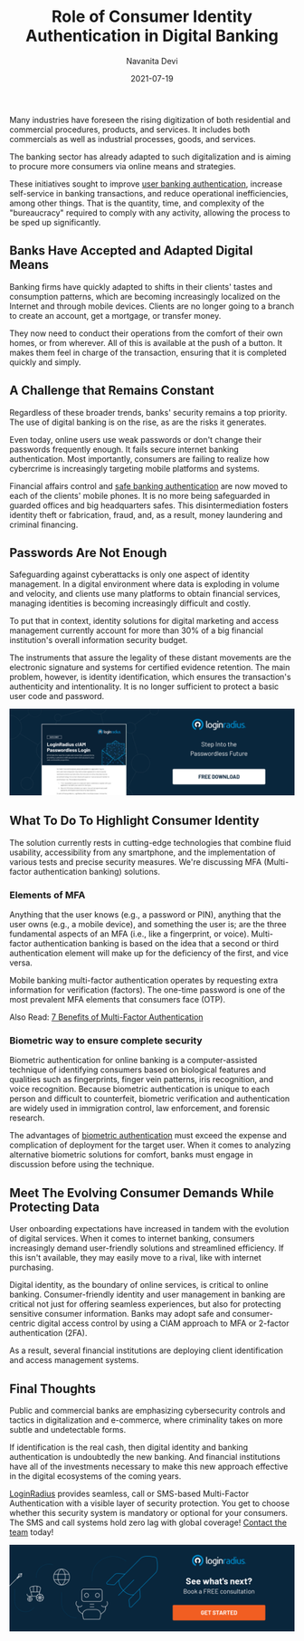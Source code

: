 ﻿---
title: "Role of Consumer Identity Authentication in Digital Banking"
date: "2021-07-19"
coverImage: "Digital-banking-platform-making-opt.jpg"
tags: ["loginradius"]
featured: false 
author: "Navanita Devi"
description: "Digital identity, as the boundary of online services, is critical to online banking. Consumer-friendly identity and user management in banking are critical not just for offering seamless experiences, but also for protecting sensitive consumer information."
metadescription: "If identification is the real cash, then digital identity and banking authentication is undoubtedly the new banking. Learn how consumer identity is making a difference."
metatitle: "Role of Consumer Identity Authentication in Digital Banking"
---


Many industries have foreseen the rising digitization of both residential and commercial procedures, products, and services. It includes both commercials as well as industrial processes, goods, and services.

The banking sector has already adapted to such digitalization and is aiming to procure more consumers via online means and strategies.

These initiatives sought to improve [user banking authentication](https://www.loginradius.com/blog/start-with-identity/financial-industry-identity-management/), increase self-service in banking transactions, and reduce operational inefficiencies, among other things. That is the quantity, time, and complexity of the "bureaucracy" required to comply with any activity, allowing the process to be sped up significantly.

## Banks Have Accepted and Adapted Digital Means

Banking firms have quickly adapted to shifts in their clients' tastes and consumption patterns, which are becoming increasingly localized on the Internet and through mobile devices. Clients are no longer going to a branch to create an account, get a mortgage, or transfer money.

They now need to conduct their operations from the comfort of their own homes, or from wherever. All of this is available at the push of a button. It makes them feel in charge of the transaction, ensuring that it is completed quickly and simply.

## A Challenge that Remains Constant

Regardless of these broader trends, banks' security remains a top priority. The use of digital banking is on the rise, as are the risks it generates.

Even today, online users use weak passwords or don't change their passwords frequently enough. It fails secure internet banking authentication. Most importantly, consumers are failing to realize how cybercrime is increasingly targeting mobile platforms and systems.

Financial affairs control and [safe banking authentication](https://www.loginradius.com/industry-finance-and-banking/) are now moved to each of the clients' mobile phones. It is no more being safeguarded in guarded offices and big headquarters safes. This disintermediation fosters identity theft or fabrication, fraud, and, as a result, money laundering and criminal financing.

## Passwords Are Not Enough

Safeguarding against cyberattacks is only one aspect of identity management. In a digital environment where data is exploding in volume and velocity, and clients use many platforms to obtain financial services, managing identities is becoming increasingly difficult and costly.

To put that in context, identity solutions for digital marketing and access management currently account for more than 30% of a big financial institution's overall information security budget.

The instruments that assure the legality of these distant movements are the electronic signature and systems for certified evidence retention. The main problem, however, is identity identification, which ensures the transaction's authenticity and intentionality. It is no longer sufficient to protect a basic user code and password.

[![Product-Passwordless-Login](Product-Passwordless-Login.png)](https://www.loginradius.com/resource/loginradius-ciam-passwordless-login/)

## What To Do To Highlight Consumer Identity

The solution currently rests in cutting-edge technologies that combine fluid usability, accessibility from any smartphone, and the implementation of various tests and precise security measures. We're discussing MFA (Multi-factor authentication banking) solutions.

### Elements of MFA

Anything that the user knows (e.g., a password or PIN), anything that the user owns (e.g., a mobile device), and something the user is; are the three fundamental aspects of an MFA (i.e., like a fingerprint, or voice). Multi-factor authentication banking is based on the idea that a second or third authentication element will make up for the deficiency of the first, and vice versa.

Mobile banking multi-factor authentication  operates by requesting extra information for verification (factors). The one-time password is one of the most prevalent MFA elements that consumers face (OTP).

Also Read: [7 Benefits of Multi-Factor Authentication](https://www.loginradius.com/blog/start-with-identity/financial-industry-identity-management/)

### Biometric way to ensure complete security

Biometric authentication for online banking is a computer-assisted technique of identifying consumers based on biological features and qualities such as fingerprints, finger vein patterns, iris recognition, and voice recognition. Because biometric authentication is unique to each person and difficult to counterfeit, biometric verification and authentication are widely used in immigration control, law enforcement, and forensic research.

The advantages of [biometric authentication](https://www.loginradius.com/blog/start-with-identity/biometric-authentication-mobile-apps/) must exceed the expense and complication of deployment for the target user. When it comes to analyzing alternative biometric solutions for comfort, banks must engage in discussion before using the technique.

## Meet The Evolving Consumer Demands While Protecting Data

User onboarding expectations have increased in tandem with the evolution of digital services. When it comes to internet banking, consumers increasingly demand user-friendly solutions and streamlined efficiency. If this isn't available, they may easily move to a rival, like with internet purchasing.

Digital identity, as the boundary of online services, is critical to online banking. Consumer-friendly identity and user management in banking are critical not just for offering seamless experiences, but also for protecting sensitive consumer information. Banks may adopt safe and consumer-centric digital access control by using a CIAM approach to MFA or 2-factor authentication (2FA).

As a result, several financial institutions are deploying client identification and access management systems.

## Final Thoughts

Public and commercial banks are emphasizing cybersecurity controls and tactics in digitalization and e-commerce, where criminality takes on more subtle and undetectable forms.

If identification is the real cash, then digital identity and banking authentication is undoubtedly the new banking. And financial institutions have all of the investments necessary to make this new approach effective in the digital ecosystems of the coming years.

[LoginRadius](https://www.loginradius.com/) provides seamless, call or SMS-based Multi-Factor Authentication with a visible layer of security protection. You get to choose whether this security system is mandatory or optional for your consumers. The SMS and call systems hold zero lag with global coverage! [Contact the team](https://www.loginradius.com/contact-sales/) today!

[![book-a-demo-Consultation](book-a-demo.png)](https://www.loginradius.com/book-a-demo/)
